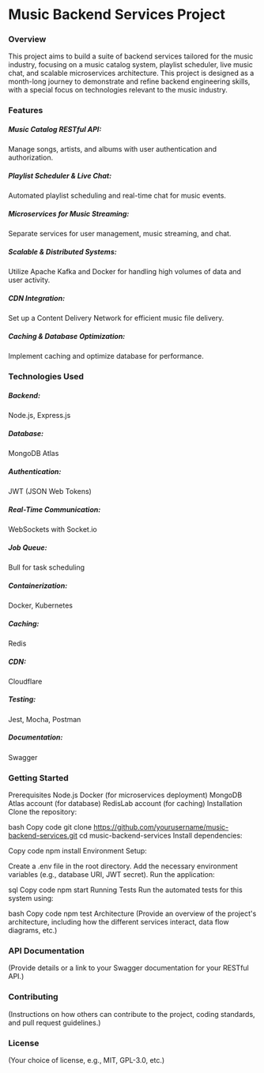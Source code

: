 # Music Backend Services Project

### Overview
This project aims to build a suite of backend services tailored for the music industry, focusing on a music catalog system, playlist scheduler, live music chat, and scalable microservices architecture. This project is designed as a month-long journey to demonstrate and refine backend engineering skills, with a special focus on technologies relevant to the music industry.

### Features
##### Music Catalog RESTful API: 
Manage songs, artists, and albums with user authentication and authorization.
##### Playlist Scheduler & Live Chat: 
Automated playlist scheduling and real-time chat for music events.
##### Microservices for Music Streaming: 
Separate services for user management, music streaming, and chat.
##### Scalable & Distributed Systems: 
Utilize Apache Kafka and Docker for handling high volumes of data and user activity.
##### CDN Integration: 
Set up a Content Delivery Network for efficient music file delivery.
##### Caching & Database Optimization: 
Implement caching and optimize database for performance.

### Technologies Used
##### Backend: 
Node.js, Express.js
##### Database: 
MongoDB Atlas
##### Authentication: 
JWT (JSON Web Tokens)
##### Real-Time Communication: 
WebSockets with Socket.io
##### Job Queue: 
Bull for task scheduling
##### Containerization: 
Docker, Kubernetes
##### Caching: 
Redis
##### CDN: 
Cloudflare
##### Testing: 
Jest, Mocha, Postman
##### Documentation:
Swagger

### Getting Started
Prerequisites
Node.js
Docker (for microservices deployment)
MongoDB Atlas account (for database)
RedisLab account (for caching)
Installation
Clone the repository:

bash
Copy code
git clone https://github.com/yourusername/music-backend-services.git
cd music-backend-services
Install dependencies:

Copy code
npm install
Environment Setup:

Create a .env file in the root directory.
Add the necessary environment variables (e.g., database URI, JWT secret).
Run the application:

sql
Copy code
npm start
Running Tests
Run the automated tests for this system using:

bash
Copy code
npm test
Architecture
(Provide an overview of the project's architecture, including how the different services interact, data flow diagrams, etc.)

### API Documentation
(Provide details or a link to your Swagger documentation for your RESTful API.)

### Contributing
(Instructions on how others can contribute to the project, coding standards, and pull request guidelines.)

### License
(Your choice of license, e.g., MIT, GPL-3.0, etc.)
